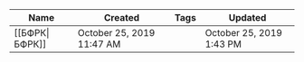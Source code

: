 |Name|Created|Tags|Updated|
|---|---|---|---|
|[[БФРК\|БФРК]]|October 25, 2019 11:47 AM||October 25, 2019 1:43 PM|